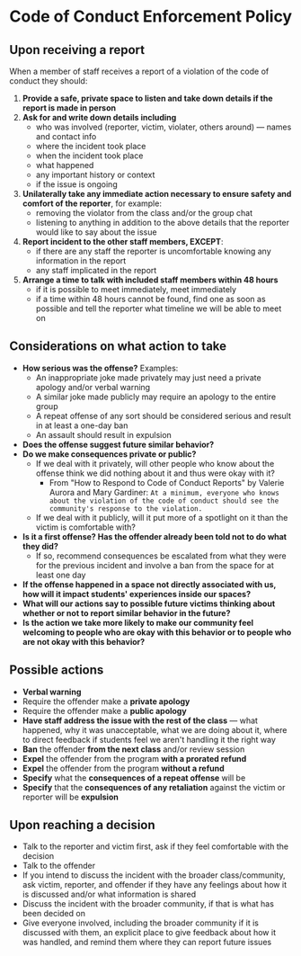 # Code of Conduct Enforcement Policy

## Upon receiving a report

When a member of staff receives a report of a violation of the code of conduct they should:

1. **Provide a safe, private space to listen and take down details if the report is made in person**
2. **Ask for and write down details including**
    - who was involved (reporter, victim, violater, others around) — names and contact info
    - where the incident took place
    - when the incident took place
    - what happened
    - any important history or context
    - if the issue is ongoing
3. **Unilaterally take any immediate action necessary to ensure safety and comfort of the reporter**, for example:
    - removing the violator from the class and/or the group chat
    - listening to anything in addition to the above details that the reporter would like to say about the issue
4. **Report incident to the other staff members, EXCEPT**:
    - if there are any staff the reporter is uncomfortable knowing any information in the report
    - any staff implicated in the report
5. **Arrange a time to talk with included staff members within 48 hours**
    - if it is possible to meet immediately, meet immediately
    - if a time within 48 hours cannot be found, find one as soon as possible and tell the reporter what timeline we will be able to meet on

## Considerations on what action to take

- **How serious was the offense?** Examples:
    - An inappropriate joke made privately may just need a private apology and/or verbal warning
    - A similar joke made publicly may require an apology to the entire group
    - A repeat offense of any sort should be considered serious and result in at least a one-day ban
    - An assault should result in expulsion
- **Does the offense suggest future similar behavior?**
- **Do we make consequences private or public?**
    - If we deal with it privately, will other people who know about the offense think we did nothing about it and thus were okay with it?
        - From "How to Respond to Code of Conduct Reports" by Valerie Aurora and Mary Gardiner: `At a minimum, everyone who knows about the violation of the code of conduct should see the community's response to the violation.`
    - If we deal with it publicly, will it put more of a spotlight on it than the victim is comfortable with?
- **Is it a first offense? Has the offender already been told not to do what they did?**
    - If so, recommend consequences be escalated from what they were for the previous incident and involve a ban from the space for at least one day
- **If the offense happened in a space not directly associated with us, how will it impact students' experiences inside our spaces?**
- **What will our actions say to possible future victims thinking about whether or not to report similar behavior in the future?**
- **Is the action we take more likely to make our community feel welcoming to people who are okay with this behavior or to people who are not okay with this behavior?**

## Possible actions

- **Verbal warning**
- Require the offender make a **private apology**
- Require the offender make a **public apology**
- **Have staff address the issue with the rest of the class** — what happened, why it was unacceptable, what we are doing about it, where to direct feedback if students feel we aren't handling it the right way
- **Ban** the offender **from the next class** and/or review session
- **Expel** the offender from the program **with a prorated refund**
- **Expel** the offender from the program **without a refund**
- **Specify** what the **consequences of a repeat offense** will be
- **Specify** that the **consequences of any retaliation** against the victim or reporter will be **expulsion**

## Upon reaching a decision

- Talk to the reporter and victim first, ask if they feel comfortable with the decision
- Talk to the offender
- If you intend to discuss the incident with the broader class/community, ask victim, reporter, and offender if they have any feelings about how it is discussed and/or what information is shared
- Discuss the incident with the broader community, if that is what has been decided on
- Give everyone involved, including the broader community if it is discussed with them, an explicit place to give feedback about how it was handled, and remind them where they can report future issues